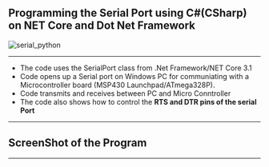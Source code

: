 ## Programming the Serial Port using C#(CSharp) on NET Core and  Dot Net Framework

![serial_python](https://github.com/user-attachments/assets/90dd6414-c9d4-4eb3-bea8-c417d3d4d95c)

-----------------------------------------------------------------------------------------------------------------------------------------------------------------

- The code uses the SerialPort class from .Net Framework/NET Core 3.1
- Code opens up a Serial port on Windows PC for communiating with a Microcontroller board (MSP430 Launchpad/ATmega328P).
- Code transmits and receives between PC and Micro Conntroller
- The code also shows how to control the **RTS and DTR pins of the serial Port**

-----------------------------------------------------------------------------------------------------------------------------------------------------------------

## ScreenShot of the Program

-----------------------------------------------------------------------------------------------------------------------------------------------------------------
